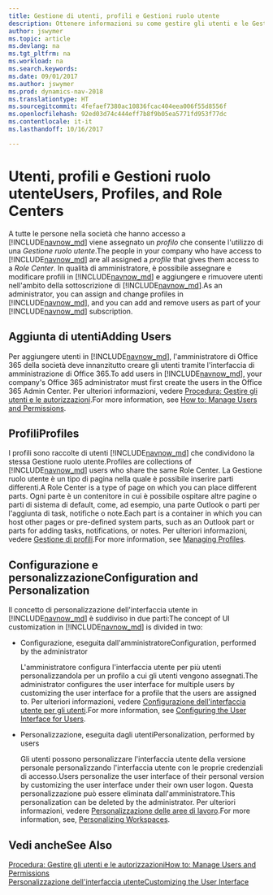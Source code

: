 ```yaml
---
title: Gestione di utenti, profili e Gestioni ruolo utente
description: Ottenere informazioni su come gestire gli utenti e le Gestioni ruolo utente.
author: jswymer
ms.topic: article
ms.devlang: na
ms.tgt_pltfrm: na
ms.workload: na
ms.search.keywords: 
ms.date: 09/01/2017
ms.author: jswymer
ms.prod: dynamics-nav-2018
ms.translationtype: HT
ms.sourcegitcommit: 4fefaef7380ac10836fcac404eea006f55d8556f
ms.openlocfilehash: 92ed03d74c444eff7b8f9b05ea5771fd953f77dc
ms.contentlocale: it-it
ms.lasthandoff: 10/16/2017

---
```

# <a name="users-profiles-and-role-centers"></a><span data-ttu-id="0e25f-103">Utenti, profili e Gestioni ruolo utente</span><span class="sxs-lookup"><span data-stu-id="0e25f-103">Users, Profiles, and Role Centers</span></span>
<span data-ttu-id="0e25f-104">A tutte le persone nella società che hanno accesso a [!INCLUDE[navnow_md](includes/navnow_md.md)] viene assegnato un *profilo* che consente l'utilizzo di una *Gestione ruolo utente*.</span><span class="sxs-lookup"><span data-stu-id="0e25f-104">The people in your company who have access to [!INCLUDE[navnow_md](includes/navnow_md.md)] are all assigned a *profile* that gives them access to a *Role Center*.</span></span> <span data-ttu-id="0e25f-105">In qualità di amministratore, è possibile assegnare e modificare profili in [!INCLUDE[navnow_md](includes/navnow_md.md)] e aggiungere e rimuovere utenti nell'ambito della sottoscrizione di [!INCLUDE[navnow_md](includes/navnow_md.md)].</span><span class="sxs-lookup"><span data-stu-id="0e25f-105">As an administrator, you can assign and change profiles in [!INCLUDE[navnow_md](includes/navnow_md.md)], and you can add and remove users as part of your [!INCLUDE[navnow_md](includes/navnow_md.md)] subscription.</span></span>  

## <a name="adding-users"></a><span data-ttu-id="0e25f-106">Aggiunta di utenti</span><span class="sxs-lookup"><span data-stu-id="0e25f-106">Adding Users</span></span>
<span data-ttu-id="0e25f-107">Per aggiungere utenti in [!INCLUDE[navnow_md](includes/navnow_md.md)], l'amministratore di Office 365 della società deve innanzitutto creare gli utenti tramite l'interfaccia di amministrazione di Office 365.</span><span class="sxs-lookup"><span data-stu-id="0e25f-107">To add users in [!INCLUDE[navnow_md](includes/navnow_md.md)], your company's Office 365 administrator must first create the users in the Office 365 Admin Center.</span></span> <span data-ttu-id="0e25f-108">Per ulteriori informazioni, vedere [Procedura: Gestire gli utenti e le autorizzazioni](ui-how-users-permissions.md).</span><span class="sxs-lookup"><span data-stu-id="0e25f-108">For more information, see [How to: Manage Users and Permissions](ui-how-users-permissions.md).</span></span>  

## <a name="profiles"></a><span data-ttu-id="0e25f-109">Profili</span><span class="sxs-lookup"><span data-stu-id="0e25f-109">Profiles</span></span>
<span data-ttu-id="0e25f-110">I profili sono raccolte di utenti [!INCLUDE[navnow_md](includes/navnow_md.md)] che condividono la stessa Gestione ruolo utente.</span><span class="sxs-lookup"><span data-stu-id="0e25f-110">Profiles are collections of [!INCLUDE[navnow_md](includes/navnow_md.md)] users who share the same Role Center.</span></span> <span data-ttu-id="0e25f-111">La Gestione ruolo utente è un tipo di pagina nella quale è possibile inserire parti differenti.</span><span class="sxs-lookup"><span data-stu-id="0e25f-111">A Role Center is a type of page on which you can place different parts.</span></span> <span data-ttu-id="0e25f-112">Ogni parte è un contenitore in cui è possibile ospitare altre pagine o parti di sistema di default, come, ad esempio, una parte Outlook o parti per l'aggiunta di task, notifiche o note.</span><span class="sxs-lookup"><span data-stu-id="0e25f-112">Each part is a container in which you can host other pages or pre-defined system parts, such as an Outlook part or parts for adding tasks, notifications, or notes.</span></span> <span data-ttu-id="0e25f-113">Per ulteriori informazioni, vedere [Gestione di profili](admin-profiles.md).</span><span class="sxs-lookup"><span data-stu-id="0e25f-113">For more information, see [Managing Profiles](admin-profiles.md).</span></span>

## <a name="configuration-and-personalization"></a><span data-ttu-id="0e25f-114">Configurazione e personalizzazione</span><span class="sxs-lookup"><span data-stu-id="0e25f-114">Configuration and Personalization</span></span>
<span data-ttu-id="0e25f-115">Il concetto di personalizzazione dell'interfaccia utente in [!INCLUDE[navnow_md](includes/navnow_md.md)] è suddiviso in due parti:</span><span class="sxs-lookup"><span data-stu-id="0e25f-115">The concept of UI customization in [!INCLUDE[navnow_md](includes/navnow_md.md)] is divided in two:</span></span>  

-   <span data-ttu-id="0e25f-116">Configurazione, eseguita dall'amministratore</span><span class="sxs-lookup"><span data-stu-id="0e25f-116">Configuration, performed by the administrator</span></span>  

    <span data-ttu-id="0e25f-117">L'amministratore configura l'interfaccia utente per più utenti personalizzandola per un profilo a cui gli utenti vengono assegnati.</span><span class="sxs-lookup"><span data-stu-id="0e25f-117">The administrator configures the user interface for multiple users by customizing the user interface for a profile that the users are assigned to.</span></span> <span data-ttu-id="0e25f-118">Per ulteriori informazioni, vedere [Configurazione dell'interfaccia utente per gli utenti](admin-configure-user-interface.md).</span><span class="sxs-lookup"><span data-stu-id="0e25f-118">For more information, see [Configuring the User Interface for Users](admin-configure-user-interface.md).</span></span> 

-   <span data-ttu-id="0e25f-119">Personalizzazione, eseguita dagli utenti</span><span class="sxs-lookup"><span data-stu-id="0e25f-119">Personalization, performed by users</span></span>  

    <span data-ttu-id="0e25f-120">Gli utenti possono personalizzare l'interfaccia utente della versione personale personalizzando l'interfaccia utente con le proprie credenziali di accesso.</span><span class="sxs-lookup"><span data-stu-id="0e25f-120">Users personalize the user interface of their personal version by customizing the user interface under their own user logon.</span></span> <span data-ttu-id="0e25f-121">Questa personalizzazione può essere eliminata dall'amministratore.</span><span class="sxs-lookup"><span data-stu-id="0e25f-121">This personalization can be deleted by the administrator.</span></span> <span data-ttu-id="0e25f-122">Per ulteriori informazioni, vedere [Personalizzazione delle aree di lavoro](ui-personalization-overview.md).</span><span class="sxs-lookup"><span data-stu-id="0e25f-122">For more information, see, [Personalizing Workspaces](ui-personalization-overview.md).</span></span> 

## <a name="see-also"></a><span data-ttu-id="0e25f-123">Vedi anche</span><span class="sxs-lookup"><span data-stu-id="0e25f-123">See Also</span></span>  
[<span data-ttu-id="0e25f-124">Procedura: Gestire gli utenti e le autorizzazioni</span><span class="sxs-lookup"><span data-stu-id="0e25f-124">How to: Manage Users and Permissions</span></span>](ui-how-users-permissions.md)  
[<span data-ttu-id="0e25f-125">Personalizzazione dell'interfaccia utente</span><span class="sxs-lookup"><span data-stu-id="0e25f-125">Customizing the User Interface</span></span>](ui-customizing-overview.md)   
<!-- [Security Overview](../Security%20Overview.md)-->

